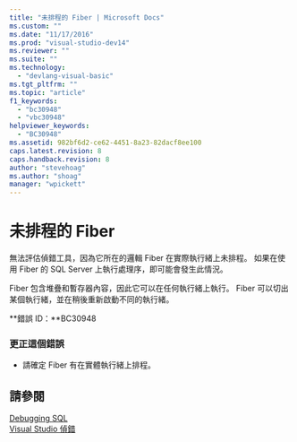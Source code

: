 ```yaml
---
title: "未排程的 Fiber | Microsoft Docs"
ms.custom: ""
ms.date: "11/17/2016"
ms.prod: "visual-studio-dev14"
ms.reviewer: ""
ms.suite: ""
ms.technology: 
  - "devlang-visual-basic"
ms.tgt_pltfrm: ""
ms.topic: "article"
f1_keywords: 
  - "bc30948"
  - "vbc30948"
helpviewer_keywords: 
  - "BC30948"
ms.assetid: 982bf6d2-ce62-4451-8a23-82dacf8ee100
caps.latest.revision: 8
caps.handback.revision: 8
author: "stevehoag"
ms.author: "shoag"
manager: "wpickett"
---
```

# 未排程的 Fiber
無法評估偵錯工具，因為它所在的邏輯 Fiber 在實際執行緒上未排程。 如果在使用 Fiber 的 SQL Server 上執行處理序，即可能會發生此情況。  
  
 Fiber 包含堆疊和暫存器內容，因此它可以在任何執行緒上執行。 Fiber 可以切出某個執行緒，並在稍後重新啟動不同的執行緒。  
  
 **錯誤 ID：**BC30948  
  
### 更正這個錯誤  
  
-   請確定 Fiber 有在實體執行緒上排程。  
  
## 請參閱  
 [Debugging SQL](http://msdn.microsoft.com/zh-tw/f27c17e6-1d90-49f2-9fc0-d02e6a27f109)   
 [Visual Studio 偵錯](../debugger/debugging-in-visual-studio.md)
